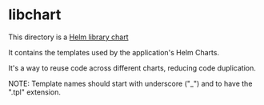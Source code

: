 # libchart

This directory is a [Helm library chart](https://helm.sh/docs/topics/library_charts/)

It contains the templates used by the application's Helm Charts.

It's a way to reuse code across different charts, reducing code duplication.

NOTE: Template names should start with underscore ("_") and to have the ".tpl" extension.
